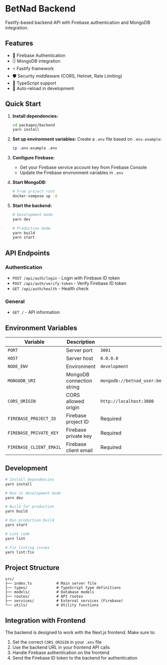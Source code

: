 # BetNad Backend

Fastify-based backend API with Firebase authentication and MongoDB integration.

## Features

- 🔐 Firebase Authentication
- 🗄️ MongoDB integration
- ⚡ Fastify framework
- 🛡️ Security middleware (CORS, Helmet, Rate Limiting)
- 📝 TypeScript support
- 🔄 Auto-reload in development

## Quick Start

1. **Install dependencies:**

   ```bash
   cd packages/backend
   yarn install
   ```

2. **Set up environment variables:**
   Create a `.env` file based on `.env.example`:

   ```bash
   cp .env.example .env
   ```

3. **Configure Firebase:**

   - Get your Firebase service account key from Firebase Console
   - Update the Firebase environment variables in `.env`

4. **Start MongoDB:**

   ```bash
   # From project root
   docker-compose up -d
   ```

5. **Start the backend:**

   ```bash
   # Development mode
   yarn dev

   # Production mode
   yarn build
   yarn start
   ```

## API Endpoints

### Authentication

- `POST /api/auth/login` - Login with Firebase ID token
- `POST /api/auth/verify-token` - Verify Firebase ID token
- `GET /api/auth/health` - Health check

### General

- `GET /` - API information

## Environment Variables

| Variable                | Description               | Default                                                        |
| ----------------------- | ------------------------- | -------------------------------------------------------------- |
| `PORT`                  | Server port               | `3001`                                                         |
| `HOST`                  | Server host               | `0.0.0.0`                                                      |
| `NODE_ENV`              | Environment               | `development`                                                  |
| `MONGODB_URI`           | MongoDB connection string | `mongodb://betnad_user:betnad_password@localhost:27017/betnad` |
| `CORS_ORIGIN`           | CORS allowed origin       | `http://localhost:3000`                                        |
| `FIREBASE_PROJECT_ID`   | Firebase project ID       | Required                                                       |
| `FIREBASE_PRIVATE_KEY`  | Firebase private key      | Required                                                       |
| `FIREBASE_CLIENT_EMAIL` | Firebase client email     | Required                                                       |

## Development

```bash
# Install dependencies
yarn install

# Run in development mode
yarn dev

# Build for production
yarn build

# Run production build
yarn start

# Lint code
yarn lint

# Fix linting issues
yarn lint:fix
```

## Project Structure

```
src/
├── index.ts           # Main server file
├── types/             # TypeScript type definitions
├── models/            # Database models
├── routes/            # API routes
├── services/          # External services (Firebase)
└── utils/             # Utility functions
```

## Integration with Frontend

The backend is designed to work with the Next.js frontend. Make sure to:

1. Set the correct `CORS_ORIGIN` in your `.env` file
2. Use the backend URL in your frontend API calls
3. Handle Firebase authentication on the frontend
4. Send the Firebase ID token to the backend for authentication
